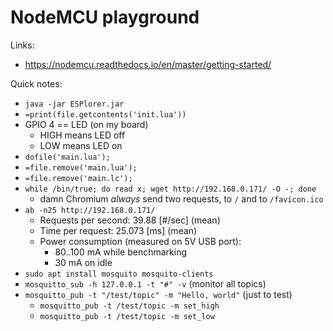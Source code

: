 NodeMCU playground
==================

Links:

 - https://nodemcu.readthedocs.io/en/master/getting-started/

Quick notes:

 - `java -jar ESPlorer.jar`
 - `=print(file.getcontents('init.lua'))`
 - GPIO 4 == LED (on my board)
    - HIGH means LED off
    - LOW means LED on
 - `dofile('main.lua');`
 - `=file.remove('main.lua');`
 - `=file.remove('main.lc');`
 - `while /bin/true; do read x; wget http://192.168.0.171/ -O -; done`
    - damn Chromium _always_ send two requests, to `/` and to `/favicon.ico`
 - `ab -n25 http://192.168.0.171/`
    - Requests per second:    39.88 [#/sec] (mean)
    - Time per request:       25.073 [ms] (mean)
    - Power consumption (measured on 5V USB port):
        - 80..100 mA while benchmarking
        - 30 mA on idle
 - `sudo apt install mosquito mosquito-clients`
 - `mosquitto_sub -h 127.0.0.1 -t "#" -v` (monitor all topics)
 - `mosquitto_pub -t "/test/topic" -m "Hello, world"` (just to test)
    - `mosquitto_pub -t /test/topic -m set_high`
    - `mosquitto_pub -t /test/topic -m set_low`
